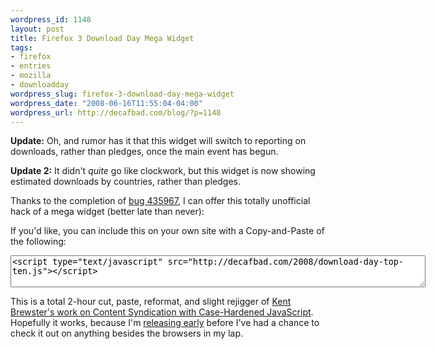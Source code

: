 ```yaml
--- 
wordpress_id: 1148
layout: post
title: Firefox 3 Download Day Mega Widget
tags: 
- firefox
- entries
- mozilla
- downloadday
wordpress_slug: firefox-3-download-day-mega-widget
wordpress_date: "2008-06-16T11:55:04-04:00"
wordpress_url: http://decafbad.com/blog/?p=1148
---
```

**Update:** Oh, and rumor has it that this widget will switch to reporting on downloads, rather than pledges, once the main event has begun.

**Update 2:** It didn't *quite* go like clockwork, but this widget is now showing estimated downloads by countries, rather than pledges.

Thanks to the completion of [bug 435967][bug], I can offer this totally unofficial hack of a mega widget (better late than never):

<script type="text/javascript" src="http://decafbad.com/2008/download-day-top-ten.js"></script>

If you'd like, you can include this on your own site with a Copy-and-Paste of the following:

<textarea cols="80" rows="3"><script type="text/javascript" src="http://decafbad.com/2008/download-day-top-ten.js"></script></textarea>

This is a total 2-hour cut, paste, reformat, and slight rejigger of [Kent Brewster's work on Content Syndication with Case-Hardened JavaScript][kent].  Hopefully it works, because I'm [releasing early][early] before I've had a chance to check it out on anything besides the browsers in my lap.

[kent]: http://kentbrewster.com/case-hardened-javascript/
[bug]: https://bugzilla.mozilla.org/show_bug.cgi?id=436967
[early]: http://catb.org/~esr/writings/cathedral-bazaar/cathedral-bazaar/ar01s04.html
